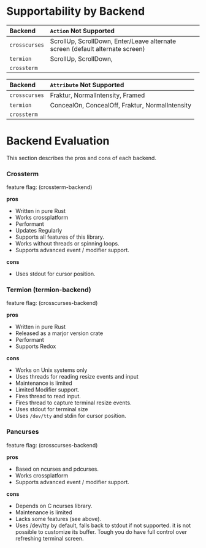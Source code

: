 # Supportability by Backend

| Backend | `Action` Not Supported |
| :------ | :------ |
| `crosscurses` | ScrollUp, ScrollDown, Enter/Leave alternate screen (default alternate screen) |
| `termion` | ScrollUp, ScrollDown,  |
| `crossterm` |       |


| Backend | `Attribute` Not Supported |
| :------ | :------ |
| `crosscurses` | Fraktur, NormalIntensity, Framed |
| `termion` | ConcealOn, ConcealOff, Fraktur, NormalIntensity |
| `crossterm` |      | 

# Backend Evaluation

This section describes the pros and cons of each backend. 


### Crossterm

feature flag: (crossterm-backend)

**pros**
- Written in pure Rust
- Works crossplatform
- Performant
- Updates Regularly
- Supports all features of this library.
- Works without threads or spinning loops.
- Supports advanced event / modifier support.

**cons**
- Uses stdout for cursor position.

### Termion (termion-backend)

feature flag: (crosscurses-backend)

**pros**
- Written in pure Rust
- Released as a marjor version crate
- Performant
- Supports Redox

**cons**
- Works on Unix systems only
- Uses threads for reading resize events and input
- Maintenance is limited
- Limited Modifier support.
- Fires thread to read input.
- Fires thread to capture terminal resize events.
- Uses stdout for terminal size 
- Uses `/dev/tty` and stdin for cursor position.

### Pancurses

feature flag: (crosscurses-backend)

**pros**
- Based on ncurses and pdcurses. 
- Works crossplatform
- Supports advanced event / modifier support.

**cons**
- Depends on C ncurses library.
- Maintenance is limited
- Lacks some features (see above).
- Uses /dev/tty by default, falls back to stdout if not supported.
it is not possible to customize its buffer. Tough you do have full control over refreshing terminal screen.